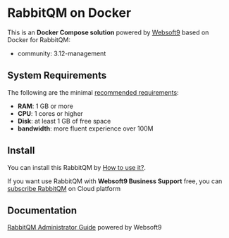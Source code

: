 # RabbitQM on Docker  

This is an **Docker Compose solution** powered by [Websoft9](https://www.websoft9.com) based on Docker for RabbitQM:


 - community:  3.12-management


## System Requirements

The following are the minimal [recommended requirements](https://github.com/rabbitmq/docker#recommended-system-requirements):

* **RAM**: 1 GB or more
* **CPU**: 1 cores or higher
* **Disk**: at least 1 GB of free space
* **bandwidth**: more fluent experience over 100M  

## Install

You can install this RabbitQM by [How to use it?](https://github.com/Websoft9/docker-library#how-to-use-it).   

If you want use RabbitQM with **Websoft9 Business Support** free, you can [subscribe RabbitQM](https://www.websoft9.com/apps) on Cloud platform

## Documentation

[RabbitQM Administrator Guide](https://support.websoft9.com/docs/rabbitmq) powered by Websoft9